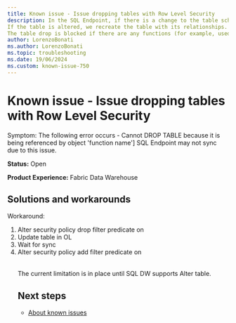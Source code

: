 ```yaml
---
title: Known issue - Issue dropping tables with Row Level Security 
description: In the SQL Endpoint, if there is a change to the table schema or the table is being dropped,   we drop the table in the SQL Endpoint and any relationships.
If the table is altered, we recreate the table with its relationships.
The table drop is blocked if there are any functions (for example, used in row level security) on the tables.   The function needs to be dropped first.
author: LorenzoBonati
ms.author: LorenzoBonati
ms.topic: troubleshooting  
ms.date: 19/06/2024
ms.custom: known-issue-750
---
```


# Known issue - Issue dropping tables with Row Level Security

Symptom: The following error occurs - Cannot DROP TABLE because it is being referenced by object 'function name']
SQL Endpoint may not sync due to this issue.

**Status:** Open

**Product Experience:** Fabric Data Warehouse 

## Solutions and workarounds

Workaround:

1. Alter security policy drop filter predicate on <table>
2. Update table in OL
3. Wait for sync
4. Alter security policy add filter predicate on <table>

The current limitation is in place until SQL DW supports Alter table.

## Next steps

- [About known issues](https://support.fabric.microsoft.com/known-issues)

